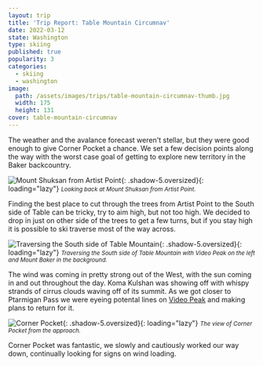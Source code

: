 ```yaml
---
layout: trip
title: 'Trip Report: Table Mountain Circumnav'
date: 2022-03-12
state: Washington
type: skiing
published: true
popularity: 3
categories:
  - skiing
  - washington
image:
  path: /assets/images/trips/table-mountain-circumnav-thumb.jpg
  width: 175
  height: 131
cover: table-mountain-circumnav
---
```


The weather and the avalance forecast weren't stellar, but they were good
enough to give Corner Pocket a chance. We set a few decision points along the
way with the worst case goal of getting to explore new territory in the Baker
backcountry.

![Mount Shuksan from Artist Point](/assets/images/trips/table-mountain-shuksan.jpg "Mount Shuksan from Artist Point"){: .shadow-5.oversized}{: loading="lazy"} <small><i>Looking back at Mount Shuksan from Artist Point.</i></small>

Finding the best place to cut through the trees from Artist Point to the South
side of Table can be tricky, try to aim high, but not too high. We decided to
drop in just on other side of the trees to get a few turns, but if you stay
high it is possible to ski traverse most of the way across.

![Traversing the South side of Table Mountain](/assets/images/trips/table-mountain-south-traverse.jpg "Traversing the South side of Table Mountain"){: .shadow-5.oversized}{: loading="lazy"} <small><i>Traversing the South side of Table Mountain with Video Peak on the left and Mount Baker in the background.</i></small>

The wind was coming in pretty strong out of the West, with the sun coming in
and out throughout the day. Koma Kulshan was showing off with whispy strands of
cirrus clouds waving off of its summit. As we got closer to Ptarmigan Pass we
were eyeing potental lines on [Video Peak](/trips/north-face-video-peak.html)
and making plans to return for it.

![Corner Pocket](/assets/images/trips/table-mountain-corner-pocket.jpg "Corner Pocket"){: .shadow-5.oversized}{: loading="lazy"} <small><i>The view of Corner Pocket from the approach.</i></small>

Corner Pocket was fantastic, we slowly and cautiously worked our way down,
continually looking for signs on wind loading.
